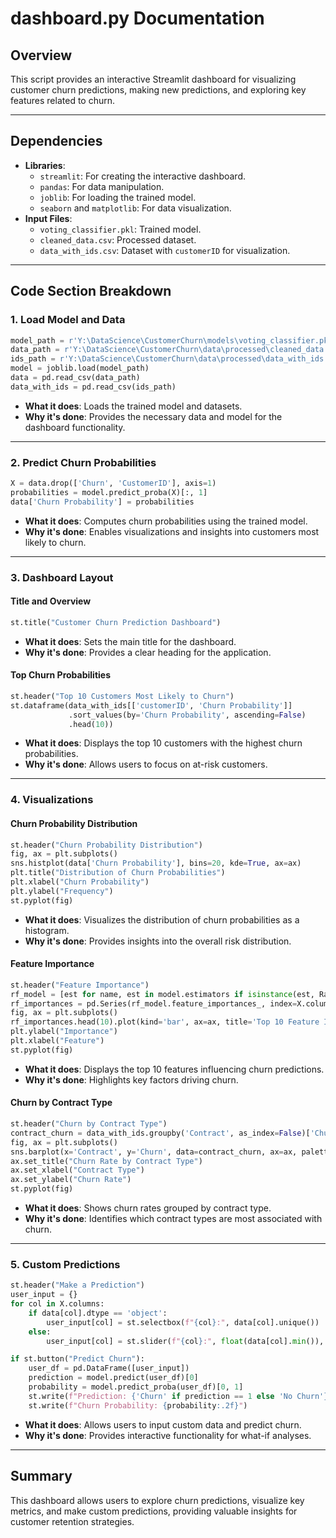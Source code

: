 
# dashboard.py Documentation

## Overview
This script provides an interactive Streamlit dashboard for visualizing customer churn predictions, 
making new predictions, and exploring key features related to churn.

---

## Dependencies
- **Libraries**:
  - `streamlit`: For creating the interactive dashboard.
  - `pandas`: For data manipulation.
  - `joblib`: For loading the trained model.
  - `seaborn` and `matplotlib`: For data visualization.
- **Input Files**:
  - `voting_classifier.pkl`: Trained model.
  - `cleaned_data.csv`: Processed dataset.
  - `data_with_ids.csv`: Dataset with `customerID` for visualization.

---

## Code Section Breakdown

### 1. Load Model and Data
```python
model_path = r'Y:\DataScience\CustomerChurn\models\voting_classifier.pkl'
data_path = r'Y:\DataScience\CustomerChurn\data\processed\cleaned_data.csv'
ids_path = r'Y:\DataScience\CustomerChurn\data\processed\data_with_ids.csv'
model = joblib.load(model_path)
data = pd.read_csv(data_path)
data_with_ids = pd.read_csv(ids_path)
```
- **What it does**: Loads the trained model and datasets.
- **Why it's done**: Provides the necessary data and model for the dashboard functionality.

---

### 2. Predict Churn Probabilities
```python
X = data.drop(['Churn', 'CustomerID'], axis=1)
probabilities = model.predict_proba(X)[:, 1]
data['Churn Probability'] = probabilities
```
- **What it does**: Computes churn probabilities using the trained model.
- **Why it's done**: Enables visualizations and insights into customers most likely to churn.

---

### 3. Dashboard Layout
#### Title and Overview
```python
st.title("Customer Churn Prediction Dashboard")
```
- **What it does**: Sets the main title for the dashboard.
- **Why it's done**: Provides a clear heading for the application.

#### Top Churn Probabilities
```python
st.header("Top 10 Customers Most Likely to Churn")
st.dataframe(data_with_ids[['customerID', 'Churn Probability']]
             .sort_values(by='Churn Probability', ascending=False)
             .head(10))
```
- **What it does**: Displays the top 10 customers with the highest churn probabilities.
- **Why it's done**: Allows users to focus on at-risk customers.

---

### 4. Visualizations
#### Churn Probability Distribution
```python
st.header("Churn Probability Distribution")
fig, ax = plt.subplots()
sns.histplot(data['Churn Probability'], bins=20, kde=True, ax=ax)
plt.title("Distribution of Churn Probabilities")
plt.xlabel("Churn Probability")
plt.ylabel("Frequency")
st.pyplot(fig)
```
- **What it does**: Visualizes the distribution of churn probabilities as a histogram.
- **Why it's done**: Provides insights into the overall risk distribution.

#### Feature Importance
```python
st.header("Feature Importance")
rf_model = [est for name, est in model.estimators if isinstance(est, RandomForestClassifier)][0]
rf_importances = pd.Series(rf_model.feature_importances_, index=X.columns).sort_values(ascending=False)
fig, ax = plt.subplots()
rf_importances.head(10).plot(kind='bar', ax=ax, title='Top 10 Feature Importances (Random Forest)')
plt.ylabel("Importance")
plt.xlabel("Feature")
st.pyplot(fig)
```
- **What it does**: Displays the top 10 features influencing churn predictions.
- **Why it's done**: Highlights key factors driving churn.

#### Churn by Contract Type
```python
st.header("Churn by Contract Type")
contract_churn = data_with_ids.groupby('Contract', as_index=False)['Churn'].mean()
fig, ax = plt.subplots()
sns.barplot(x='Contract', y='Churn', data=contract_churn, ax=ax, palette='Blues_d')
ax.set_title("Churn Rate by Contract Type")
ax.set_xlabel("Contract Type")
ax.set_ylabel("Churn Rate")
st.pyplot(fig)
```
- **What it does**: Shows churn rates grouped by contract type.
- **Why it's done**: Identifies which contract types are most associated with churn.

---

### 5. Custom Predictions
```python
st.header("Make a Prediction")
user_input = {}
for col in X.columns:
    if data[col].dtype == 'object':
        user_input[col] = st.selectbox(f"{col}:", data[col].unique())
    else:
        user_input[col] = st.slider(f"{col}:", float(data[col].min()), float(data[col].max()), float(data[col].mean()))

if st.button("Predict Churn"):
    user_df = pd.DataFrame([user_input])
    prediction = model.predict(user_df)[0]
    probability = model.predict_proba(user_df)[0, 1]
    st.write(f"Prediction: {'Churn' if prediction == 1 else 'No Churn'}")
    st.write(f"Churn Probability: {probability:.2f}")
```
- **What it does**: Allows users to input custom data and predict churn.
- **Why it's done**: Provides interactive functionality for what-if analyses.

---

## Summary
This dashboard allows users to explore churn predictions, visualize key metrics, and make custom predictions, providing valuable insights for customer retention strategies.
